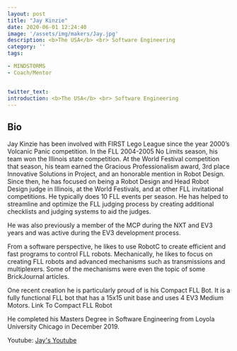 ```yaml
---
layout: post
title: "Jay Kinzie"
date: 2020-06-01 12:24:40
image: '/assets/img/makers/Jay.jpg'
description: <b>The USA</b> <br> Software Engineering
category: ''
tags:

- MINDSTORMS
- Coach/Mentor


twitter_text:
introduction: <b>The USA</b> <br> Software Engineering
---
```




## Bio

Jay Kinzie has been involved with FIRST Lego League since the year 2000’s Volcanic Panic competition. In the FLL 2004-2005 No Limits season, his team won the Illinois state competition. At the World Festival competition that season, his team earned the Gracious Professionalism award, 3rd place Innovative Solutions in Project, and an honorable mention in Robot Design. Since then, he has focused on being a Robot Design and Head Robot Design judge in Illinois, at the World Festivals, and at other FLL invitational competitions. He typically does 10 FLL events per season. He has helped to streamline and optimize the FLL judging process by creating additional checklists and judging systems to aid the judges.


He was also previously a member of the MCP during the NXT and EV3 years and was active during the EV3 development process.

From a software perspective, he likes to use RobotC to create efficient and fast programs to control FLL robots. Mechanically, he likes to focus on creating FLL robots and advanced mechanisms such as transmissions and multiplexers. Some of the mechanisms were even the topic of some BrickJournal articles.

One recent creation he is particularly proud of is his Compact FLL Bot. It is a fully functional FLL bot that has a 15x15 unit base and uses 4 EV3 Medium Motors.
Link To Compact FLL Robot 

He completed his Masters Degree in Software Engineering from Loyola University Chicago in December 2019.


Youtube: [Jay's Youtube](https://www.youtube.com/user/jaykinzie)

